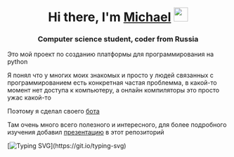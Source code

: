 <h1 align="center">Hi there, I'm <a href="https://github.com/michaelk77/" target="_blank">Michael</a> 
<img src="https://github.com/blackcater/blackcater/raw/main/images/Hi.gif" height="32"/></h1>
<h3 align="center">Computer science student, coder from Russia</h3>
Это мой проект по созданию платформы для программирования на python

Я понял что у многих моих знакомых и просто у людей связанных с программированием есть конкретная частая проблемма, в какой-то момент нет доступа к компьютеру, а онлайн компиляторы это просто ужас какой-то

Поэтому я сделал своего <a href="https://t.me/Py_mk_bot" target="_blank">бота</a> 

Там очень много всего полезного и интересного, для более подробного изучения добавил <a href="https://github.com/michaelk77/Platform_for_Programming/blob/main/Платформа%20для%20python%20tg.pptx" target="_blank">презентацию</a> в этот репозиторий

[![Typing SVG](https://readme-typing-svg.herokuapp.com?color=%2336BCF7&lines="Помоему+это+просто+выглядит+прикольно+но+проект+лучше")](https://git.io/typing-svg)
